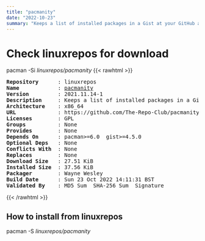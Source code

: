 ```yaml
---
title: "pacmanity"
date: "2022-10-23"
summary: "Keeps a list of installed packages in a Gist at your GitHub account"
---
```


# Check linuxrepos for download

pacman -Si *linuxrepos/pacmanity*
{{< rawhtml >}}
<pre class="highlight">
<b>Repository</b>      : linuxrepos
<b>Name</b>            : <a href="../../static/x86_64/pacmanity-2021.11.14-1-x86_64.pkg.tar.zst">pacmanity</a>
<b>Version</b>         : 2021.11.14-1
<b>Description</b>     : Keeps a list of installed packages in a Gist at your GitHub account
<b>Architecture</b>    : x86_64
<b>URL</b>             : https://github.com/The-Repo-Club/pacmanity
<b>Licenses</b>        : GPL
<b>Groups</b>          : None
<b>Provides</b>        : None
<b>Depends On</b>      : pacman>=6.0  gist>=4.5.0
<b>Optional Deps</b>   : None
<b>Conflicts With</b>  : None
<b>Replaces</b>        : None
<b>Download Size</b>   : 27.51 KiB
<b>Installed Size</b>  : 37.56 KiB
<b>Packager</b>        : Wayne Wesley <wayne6324@gmail.com>
<b>Build Date</b>      : Sun 23 Oct 2022 14:11:31 BST
<b>Validated By</b>    : MD5 Sum  SHA-256 Sum  Signature
</pre>
{{< /rawhtml >}}
## How to install from linuxrepos

pacman -S *linuxrepos/pacmanity*

